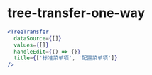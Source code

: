 # tree-transfer-one-way

```jsx
<TreeTransfer
  dataSource={[]}
  values={[]}
  handleEdit={() => {}}
  title={['标准菜单项', '配置菜单项']}
/>
```